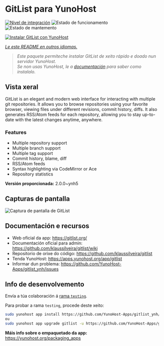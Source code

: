 <!--
NOTA: Este README foi creado automáticamente por <https://github.com/YunoHost/apps/tree/master/tools/readme_generator>
NON debe editarse manualmente.
-->

# GitList para YunoHost

[![Nivel de integración](https://dash.yunohost.org/integration/gitlist.svg)](https://ci-apps.yunohost.org/ci/apps/gitlist/) ![Estado de funcionamento](https://ci-apps.yunohost.org/ci/badges/gitlist.status.svg) ![Estado de mantemento](https://ci-apps.yunohost.org/ci/badges/gitlist.maintain.svg)

[![Instalar GitList con YunoHost](https://install-app.yunohost.org/install-with-yunohost.svg)](https://install-app.yunohost.org/?app=gitlist)

*[Le este README en outros idiomas.](./ALL_README.md)*

> *Este paquete permíteche instalar GitList de xeito rápido e doado nun servidor YunoHost.*  
> *Se non usas YunoHost, le a [documentación](https://yunohost.org/install) para saber como instalalo.*

## Vista xeral

GitList is an elegant and modern web interface for interacting with multiple git repositories. It allows you to browse repositories using your favorite browser, viewing files under different revisions, commit history, diffs. It also generates RSS/Atom feeds for each repository, allowing you to stay up-to-date with the latest changes anytime, anywhere.

### Features

- Multiple repository support
- Multiple branch support
- Multiple tag support
- Commit history, blame, diff
- RSS/Atom feeds
- Syntax highlighting via CodeMirror or Ace
- Repository statistics


**Versión proporcionada:** 2.0.0~ynh5

## Capturas de pantalla

![Captura de pantalla de GitList](./doc/screenshots/screenshot.png)

## Documentación e recursos

- Web oficial da app: <https://gitlist.org/>
- Documentación oficial para admin: <https://github.com/klaussilveira/gitlist/wiki>
- Repositorio de orixe do código: <https://github.com/klaussilveira/gitlist>
- Tenda YunoHost: <https://apps.yunohost.org/app/gitlist>
- Informar dun problema: <https://github.com/YunoHost-Apps/gitlist_ynh/issues>

## Info de desenvolvemento

Envía a túa colaboración á [rama `testing`](https://github.com/YunoHost-Apps/gitlist_ynh/tree/testing).

Para probar a rama `testing`, procede deste xeito:

```bash
sudo yunohost app install https://github.com/YunoHost-Apps/gitlist_ynh/tree/testing --debug
ou
sudo yunohost app upgrade gitlist -u https://github.com/YunoHost-Apps/gitlist_ynh/tree/testing --debug
```

**Máis info sobre o empaquetado da app:** <https://yunohost.org/packaging_apps>
